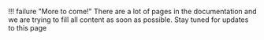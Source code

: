!!! failure "More to come!"
    There are a lot of pages in the documentation and we are trying to fill all content as soon as possible. Stay tuned for updates to this page
